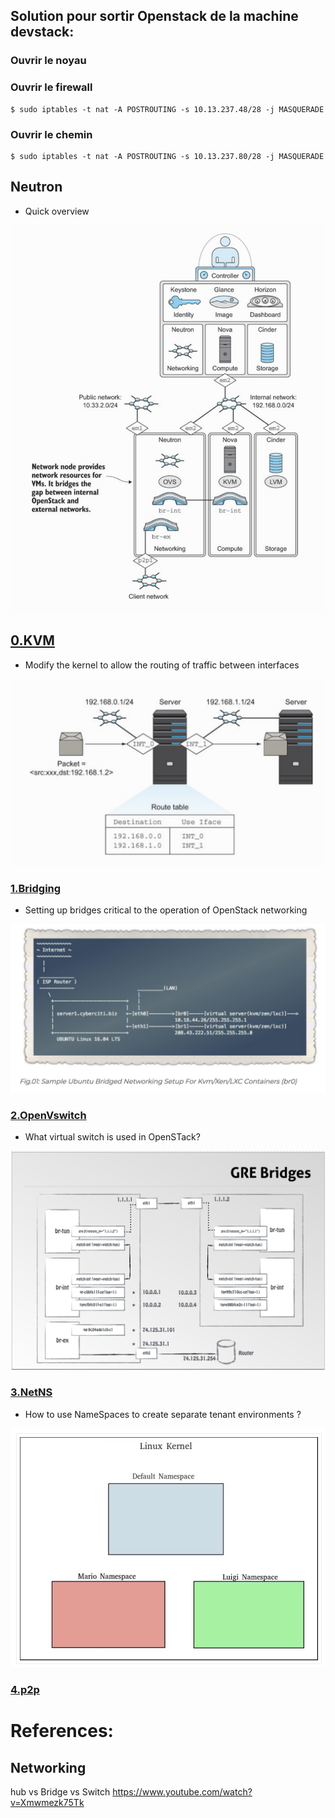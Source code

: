 ## Solution pour sortir Openstack de la machine devstack:

### Ouvrir le noyau

### Ouvrir le firewall
```
$ sudo iptables -t nat -A POSTROUTING -s 10.13.237.48/28 -j MASQUERADE
```

### Ouvrir le chemin
```
$ sudo iptables -t nat -A POSTROUTING -s 10.13.237.80/28 -j MASQUERADE
```


## Neutron 

* Quick overview

![alt tag](./NEUTRON.png)

## [0.KVM](./0.KVM)

* Modify the kernel to allow the routing of traffic between interfaces

![alt tag](./0.KVM/ROUTE.png)

### [1.Bridging](./1.Bridging)

* Setting up bridges critical to the operation of OpenStack networking

![alt tag](./1.Bridging/ISP.png)

### [2.OpenVswitch](./2.Open-vSwitch)

* What virtual switch is used in OpenSTack?

![alt tag](./2.Open-vSwitch/OVS.png)


### [3.NetNS](./3.NetNS)

* How to use NameSpaces to create separate tenant environments ?

![alt tag](./3.NetNS/namespace_level2.png)

### [4.p2p](./4.p2p)

# References:

## Networking

hub vs Bridge vs Switch
https://www.youtube.com/watch?v=Xmwmezk75Tk


